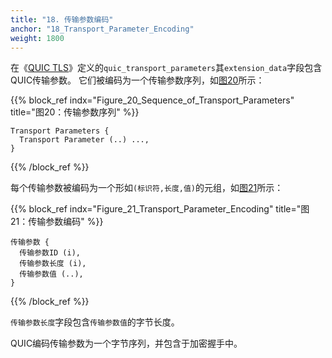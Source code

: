 ```yaml
---
title: "18. 传输参数编码"
anchor: "18_Transport_Parameter_Encoding"
weight: 1800
---
```


在《[QUIC TLS]()》定义的`quic_transport_parameters`其`extension_data`字段包含QUIC传输参数。
它们被编码为一个传输参数序列，如[图20](#Figure_20_Sequence_of_Transport_Parameters)所示：

{{% block_ref
    indx="Figure_20_Sequence_of_Transport_Parameters"
    title="图20：传输参数序列" %}}

```
Transport Parameters {
  Transport Parameter (..) ...,
}
```

{{% /block_ref %}}

每个传输参数被编码为一个形如`(标识符,长度,值)`的元组，如[图21](#Figure_21_Transport_Parameter_Encoding)所示：

{{% block_ref
    indx="Figure_21_Transport_Parameter_Encoding"
    title="图21：传输参数编码" %}}

```
传输参数 {
  传输参数ID (i),
  传输参数长度 (i),
  传输参数值 (..),
}
```

{{% /block_ref %}}

`传输参数长度`字段包含`传输参数值`的字节长度。

QUIC编码传输参数为一个字节序列，并包含于加密握手中。
